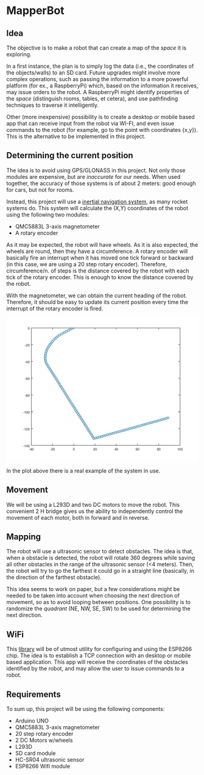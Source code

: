 # MapperBot

## Idea

The objective is to make a robot that can create a map of the *space* it is exploring.

In a first instance, the plan is to simply log the data (i.e., the coordinates of the objects/walls) to an SD card. Future upgrades might involve more complex operations, such as passing the information to a more powerful platform (for ex., a RaspberryPi) which, based on the information it receives, may issue orders to the robot. A RaspberryPi might identify properties of the *space* (distinguish rooms, tables, et cetera), and use pathfinding techniques to traverse it intelligently.

Other (more inexpensive) possibility is to create a desktop or mobile based app that can receive input from the robot via WI-FI, and even issue commands to the robot (for example, go to the point with coordinates {x,y}). This is the alternative to be implemented in this project.

## Determining the current position

The idea is to avoid using GPS/GLONASS in this project. Not only those modules are expensive, but are *inaccurate* for our needs. When used together, the accuracy of those systems is of about 2 meters: good enough for cars, but not for rooms.

Instead, this project will use a [inertial navigation system](https://en.wikipedia.org/wiki/Inertial_navigation_system), as many rocket systems do. This system will calculate the (X,Y) coordinates of the robot using the following two modules:

- QMC5883L 3-axis magnetometer
- A rotary encoder

As it may be expected, the robot will have wheels. As it is also expected, the wheels are round, then they have a circumference. A rotary encoder will basically fire an interrupt when it has moved one tick forward or backward (in this case, we are using a 20 step rotary encoder). Therefore, circumference/n. of steps is the distance covered by the robot with each tick of the rotary encoder. This is enough to know the distance covered by the robot.

With the magnetometer, we can obtain the current heading of the robot. Therefore, it should be easy to update its current position every time the interrupt of the rotary encoder is fired.

<p align="center">
  <img src="pictures/nav_example.jpg" alt="navigation example graph"/>
</p>

In the plot above there is a real example of the system in use.

## Movement

We will be using a L293D and two DC motors to move the robot. This convenient 2 H bridge gives us the ability to independently control the movement of each motor, both in forward and in reverse.

## Mapping

The robot will use a ultrasonic sensor to detect obstacles. The idea is that, when a obstacle is detected, the robot will rotate 360 degrees while saving all other obstacles in the range of the ultrasonic sensor (<4 meters). Then, the robot will try to go the farthest it could go in a straight line (basically, in the direction of the farthest obstacle). 

This idea seems to work on paper, but a few considerations might be needed to be taken into account when choosing the next direction of movement, so as to avoid looping between positions. One possibility is to randomize the *quadrant* (NE, NW, SE, SW) to be used for determining the next direction.

## WiFi

This [library](https://github.com/ekstrand/ESP8266wifi) will be of utmost utility for configuring and using the ESP8266 chip. The idea is to establish a TCP connection with an desktop or mobile based application. This app will receive the coordinates of the obstacles identified by the robot, and may allow the user to issue commands to a robot.

## Requirements

To sum up, this project will be using the following components:

- Arduino UNO
- QMC5883L 3-axis magnetometer
- 20 step rotary encoder
- 2 DC Motors w/wheels
- L293D
- SD card module
- HC-SR04 ultrasonic sensor
- ESP8266 Wifi module



